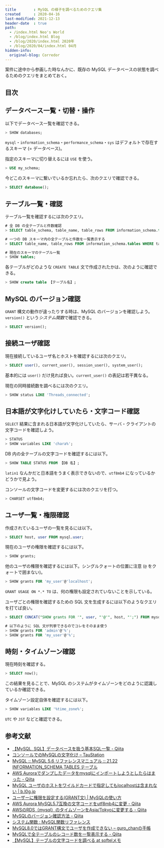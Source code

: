 ```yaml
---
title        : MySQL の様子を調べるためのクエリ集
created      : 2020-04-16
last-modified: 2021-12-13
header-date  : true
path:
  - /index.html Neo's World
  - /blog/index.html Blog
  - /blog/2020/index.html 2020年
  - /blog/2020/04/index.html 04月
hidden-info:
  original-blog: Corredor
---
```


案件に途中から参画した時なんかに、既存の MySQL データベースの状態を調べるためのクエリをまとめておく。

## 目次

## データベース一覧・切替・操作

以下でデータベース一覧を確認できる。

```sql
> SHOW databases;
```

`mysql`・`information_schema`・`performance_schema`・`sys` はデフォルトで存在するスキーマ (= データベース)。

指定のスキーマに切り替えるには `USE` を使う。

```sql
> USE my_schema;
```

今どこのスキーマに繋いでいるか忘れたら、次のクエリで確認できる。

```sql
> SELECT database();
```

## テーブル一覧・確認

テーブル一覧を確認するには次のクエリ。

```sql
# 全 DB の全テーブルと件数確認
> SELECT table_schema, table_name, table_rows FROM information_schema.tables;

# 一つの DB スキーマ内の全テーブルと件数を一覧表示する
> SELECT table_name, table_rows FROM information_schema.tables WHERE table_schema = '【スキーマ名】';

# 現在のスキーマのテーブル一覧
> SHOW tables;
```

各テーブルがどのような `CREATE TABLE` 文で作成されたかは、次のように確認できる。

```sql
> SHOW create table 【テーブル名】;
```

## MySQL のバージョン確認

`GRANT` 構文の動作が違ったりする時は、MySQL のバージョンを確認しよう。`version()` という*システム関数*で確認できる。

```sql
> SELECT version();
```

## 接続ユーザ確認

現在接続しているユーザ名とホストを確認するには次のクエリ。

```sql
> SELECT user(), current_user(), session_user(), system_user();
```

基本的には `user()` だけ見れば良い。`current_user()` の表記は若干異なる。

現在の同時接続数を調べるには次のクエリ。

```sql
> SHOW status LIKE 'Threads_connected';
```

## 日本語が文字化けしていたら・文字コード確認

`SELECT` 結果に含まれる日本語が文字化けしていたら、サーバ・クライアントの文字コードを確認しよう。

```sql
> STATUS
> SHOW variables LIKE 'chara%';
```

DB 内の全テーブルの文字コードを確認するには以下。

```sql
> SHOW TABLE STATUS FROM 【DB 名】;
```

`latin1` なんかだと日本語をうまく表示できないので、`utf8mb4` になっているかどうかで見よう。

コンソールの文字コードを変更するには次のクエリを打つ。

```sql
> CHARSET utf8mb4;
```

## ユーザ一覧・権限確認

作成されているユーザの一覧を見るには以下。

```sql
> SELECT host, user FROM mysql.user;
```

現在のユーザの権限を確認するには以下。

```sql
> SHOW grants;
```

他のユーザの権限を確認するには以下。シングルクォートの位置に注意 (`@` をクォートで囲まない)。

```sql
> SHOW grants FOR 'my_user'@'localhost';
```

`GRANT USAGE ON *.* TO` は、何の権限も設定されていないことを示している。

ユーザごとの権限を確認するための SQL 文を生成するには以下のようなクエリを打てば良い。

```sql
> SELECT CONCAT("SHOW grants FOR '", user, "'@'", host, "';") FROM mysql.user ORDER BY host, user;

# 以下のように SQL 文が列挙できるのでコレをそのまま使う
> SHOW grants FOR 'admin'@'%';
> SHOW grants FOR 'my_user'@'%';
```

## 時刻・タイムゾーン確認

現在時刻を確認する。

```sql
> SELECT now();
```

この結果を見ることで、MySQL のシステムがタイムゾーンをどのように認識しているか確認できる。

タイムゾーン設定自体を確認するには以下。

```sql
> SHOW variables LIKE '%time_zone%';
```

`UTC` や `JST` などと確認できる。

## 参考文献

- [【MySQL, SQL】データベースを扱う基本SQL一覧 - Qiita](https://qiita.com/knife0125/items/bb095a85d1a5d3c8f706)
- [コンソールでのMySQLの文字化け – TauStation](http://taustation.com/mysql-garbled-characters/)
- [MySQL :: MySQL 5.6 リファレンスマニュアル :: 21.22 INFORMATION_SCHEMA TABLES テーブル](https://dev.mysql.com/doc/refman/5.6/ja/tables-table.html)
- [AWS Auroraでダンプしたデータをmysqlにインポートしようとしたらはまった - Qiita](https://qiita.com/maromaro0013/items/6544bfbbc817a8178fd8)
- [MySQL ユーザのホストをワイルドカードで指定してもlocalhostは含まれない | b.l0g.jp](https://b.l0g.jp/mysql/user-at-localhost/)
- [ユーザーに権限を設定する(GRANT文) | MySQLの使い方](https://www.dbonline.jp/mysql/user/index6.html)
- [AWS Aurora MySQL5.7互換の文字コードをutf8mb4に変更 - Qiita](https://qiita.com/shohein/items/ed192526f68ceb1ec60b)
- [AWSのRDS（mysql）のタイムゾーンをAsia/Tokyoに変更する - Qiita](https://qiita.com/chokosuki4400/items/8a37fb6e2c4f71c0bb42)
- [MySQLのバージョン確認方法 - Qiita](https://qiita.com/haxpig/items/b270acb9550efddd5fe5)
- [システム関数 : MySQL関数リファレンス](http://db.yulib.com/mysql/c8.html)
- [MySQL8.0ではGRANT構文でユーザを作成できない – guro_chanの手帳](https://www7390uo.sakura.ne.jp/wordpress/archives/456)
- [MySQLで全テーブルのレコード数を一覧表示する - Qiita](https://qiita.com/isobecky74/items/6efff247484f8e4fccae)
- [【MySQL】テーブルの文字コードを調べる at softelメモ](https://www.softel.co.jp/blogs/tech/archives/1470)
